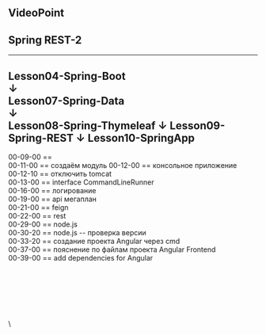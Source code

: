 
VideoPoint
---
Spring REST-2
---
---
Lesson04-Spring-Boot  
↓  
Lesson07-Spring-Data  
↓  
Lesson08-Spring-Thymeleaf
↓
Lesson09-Spring-REST
↓
**Lesson10-SpringApp**
---  
  
00-09-00 ==   
00-11-00 == создаём модуль
00-12-00 == консольное приложение  
00-12-10 == отключить tomcat  
00-13-00 == interface CommandLineRunner  
00-16-00 == логирование  
00-19-00 == api мегаплан  
00-21-00 == feign   
00-22-00 == rest   
00-29-00 == node.js   
00-30-20 == node.js -- проверка версии  
00-33-20 == создание проекта Angular через cmd   
00-37-00 == пояснение по файлам проекта Angular Frontend     
00-39-00 == add dependencies for Angular    
















\
\
\
\
\
\
\


